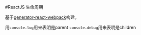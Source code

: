 #ReactJS 生命周期

基于[generator-react-webpack](https://github.com/react-webpack-generators/generator-react-webpack)构建。

用<code>console.log</code>用来表明是parent
<code>console.debug</code>用来表明是children
